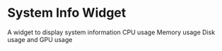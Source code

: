 # System Info Widget
 A widget to display system information CPU usage Memory usage Disk usage and GPU usage

